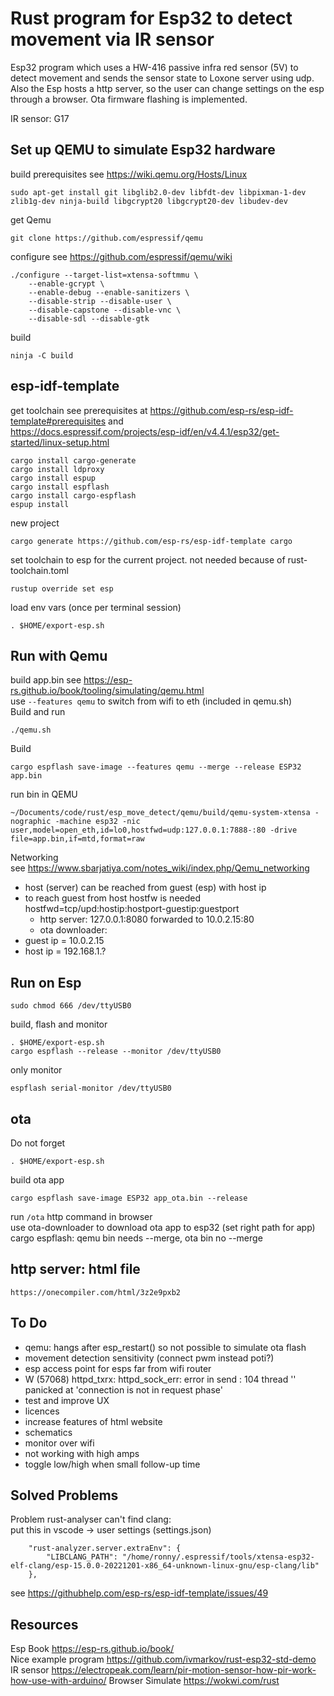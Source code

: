 # Rust program for Esp32 to detect movement via IR sensor
Esp32 program which uses a HW-416 passive infra red sensor (5V) to detect movement and sends the sensor state to Loxone server using udp. Also the Esp hosts a http server, so the user can change settings on the esp through a browser. Ota firmware flashing is implemented.

IR sensor: G17

## Set up QEMU to simulate Esp32 hardware
build prerequisites see https://wiki.qemu.org/Hosts/Linux
```
sudo apt-get install git libglib2.0-dev libfdt-dev libpixman-1-dev zlib1g-dev ninja-build libgcrypt20 libgcrypt20-dev libudev-dev
```
get Qemu
```
git clone https://github.com/espressif/qemu
```
configure see https://github.com/espressif/qemu/wiki
```
./configure --target-list=xtensa-softmmu \
    --enable-gcrypt \
    --enable-debug --enable-sanitizers \
    --disable-strip --disable-user \
    --disable-capstone --disable-vnc \
    --disable-sdl --disable-gtk
```
build
```
ninja -C build
```
## esp-idf-template
get toolchain see prerequisites at https://github.com/esp-rs/esp-idf-template#prerequisites and \
https://docs.espressif.com/projects/esp-idf/en/v4.4.1/esp32/get-started/linux-setup.html 
```
cargo install cargo-generate
cargo install ldproxy
cargo install espup
cargo install espflash
cargo install cargo-espflash
espup install
```
new project 
```
cargo generate https://github.com/esp-rs/esp-idf-template cargo
```
set toolchain to esp for the current project. not needed because of rust-toolchain.toml
```
rustup override set esp
```
load env vars (once per terminal session)
```
. $HOME/export-esp.sh
```
## Run with Qemu
build app.bin see https://esp-rs.github.io/book/tooling/simulating/qemu.html \
use `--features qemu` to switch from wifi to eth (included in qemu.sh) \
Build and run
```
./qemu.sh
```
Build
```
cargo espflash save-image --features qemu --merge --release ESP32 app.bin 
```
run bin in QEMU
```
~/Documents/code/rust/esp_move_detect/qemu/build/qemu-system-xtensa -nographic -machine esp32 -nic user,model=open_eth,id=lo0,hostfwd=udp:127.0.0.1:7888-:80 -drive file=app.bin,if=mtd,format=raw
```
Networking \
see https://www.sbarjatiya.com/notes_wiki/index.php/Qemu_networking
- host (server) can be reached from guest (esp) with host ip
- to reach guest from host hostfw is needed
  hostfwd=tcp/upd:hostip:hostport-guestip:guestport
    - http server: 127.0.0.1:8080 forwarded to 10.0.2.15:80
    - ota downloader: 
- guest ip = 10.0.2.15
- host ip  = 192.168.1.?
## Run on Esp
```
sudo chmod 666 /dev/ttyUSB0
```
build, flash and monitor
```
. $HOME/export-esp.sh
cargo espflash --release --monitor /dev/ttyUSB0
```
only monitor
```
espflash serial-monitor /dev/ttyUSB0 
```
## ota
Do not forget
```
. $HOME/export-esp.sh
```
build ota app
```
cargo espflash save-image ESP32 app_ota.bin --release
```
run `/ota` http command in browser \
use ota-downloader to download ota app to esp32 (set right path for app)\
cargo espflash: qemu bin needs --merge, ota bin no --merge

## http server: html file
```
https://onecompiler.com/html/3z2e9pxb2
```
## To Do
- qemu: hangs after esp_restart() so not possible to simulate ota flash
- movement detection sensitivity (connect pwm instead poti?)
- esp access point for esps far from wifi router
- W (57068) httpd_txrx: httpd_sock_err: error in send : 104 thread '<unnamed>' panicked at 'connection is not in request phase'
- test and improve UX
- licences
- increase features of html website
- schematics
- monitor over wifi
- not working with high amps
- toggle low/high when small follow-up time
## Solved Problems
Problem rust-analyser can't find clang: \
put this in vscode -> user settings (settings.json)
```
    "rust-analyzer.server.extraEnv": {
        "LIBCLANG_PATH": "/home/ronny/.espressif/tools/xtensa-esp32-elf-clang/esp-15.0.0-20221201-x86_64-unknown-linux-gnu/esp-clang/lib"
    },
```
see https://githubhelp.com/esp-rs/esp-idf-template/issues/49

## Resources
Esp Book https://esp-rs.github.io/book/ \
Nice example program https://github.com/ivmarkov/rust-esp32-std-demo \
IR sensor https://electropeak.com/learn/pir-motion-sensor-how-pir-work-how-use-with-arduino/
Browser Simulate https://wokwi.com/rust





